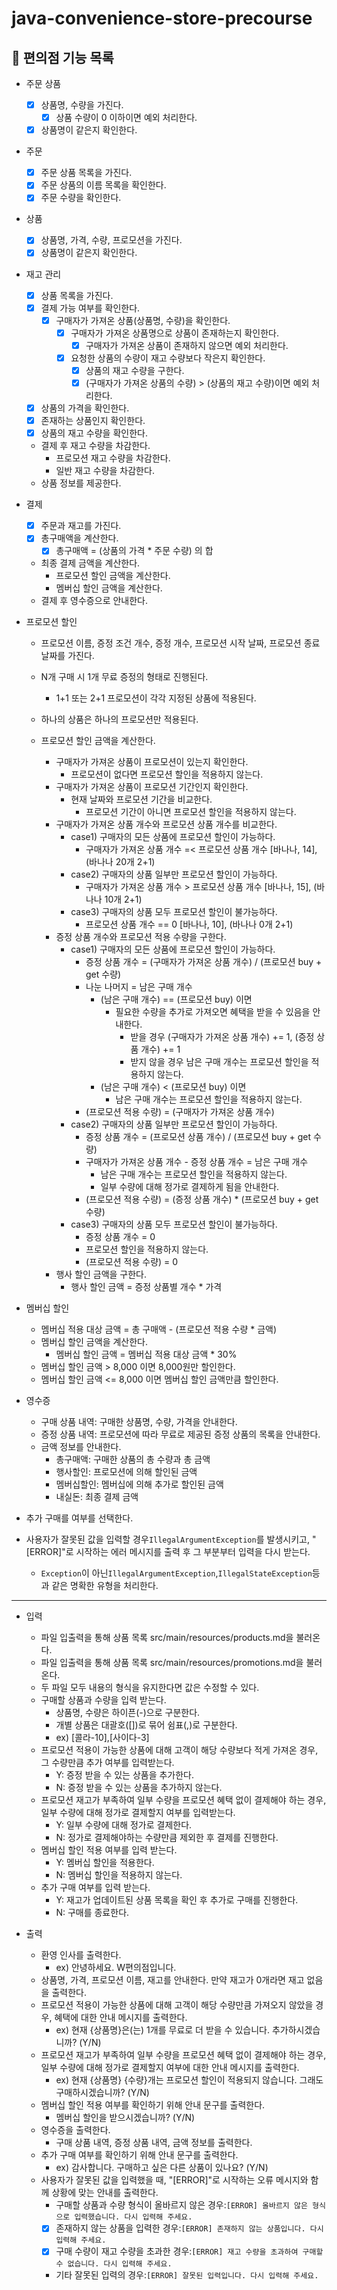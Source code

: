 # java-convenience-store-precourse

## 🏪 편의점 기능 목록

- 주문 상품
    - [x] 상품명, 수량을 가진다.
        - [x] 상품 수량이 0 이하이면 예외 처리한다.
    - [x] 상품명이 같은지 확인한다.

- 주문
    - [x] 주문 상품 목록을 가진다.
    - [x] 주문 상품의 이름 목록을 확인한다.
    - [x] 주문 수량을 확인한다.

- 상품
    - [x] 상품명, 가격, 수량, 프로모션을 가진다.
    - [x] 상품명이 같은지 확인한다.

- 재고 관리
    - [x] 상품 목록을 가진다.
    - [x] 결제 가능 여부를 확인한다.
        - [x] 구매자가 가져온 상품(상품명, 수량)을 확인한다.
            - [x] 구매자가 가져온 상품명으로 상품이 존재하는지 확인한다.
                - [x] 구매자가 가져온 상품이 존재하지 않으면 예외 처리한다.
            - [x] 요청한 상품의 수량이 재고 수량보다 작은지 확인한다.
                - [x] 상품의 재고 수량을 구한다.
                - [x] (구매자가 가져온 상품의 수량) > (상품의 재고 수량)이면 예외 처리한다.
    - [x] 상품의 가격을 확인한다.
    - [x] 존재하는 상품인지 확인한다.
    - [x] 상품의 재고 수량을 확인한다.
    - 결제 후 재고 수량을 차감한다.
        - 프로모션 재고 수량을 차감한다.
        - 일반 재고 수량을 차감한다.
    - 상품 정보를 제공한다.

- 결제
    - [x] 주문과 재고를 가진다.
    - [x] 총구매액을 계산한다.
        - [x] 총구매액 = (상품의 가격 * 주문 수량) 의 합
    - 최종 결제 금액을 계산한다.
        - 프로모션 할인 금액을 계산한다.
        - 멤버십 할인 금액을 계산한다.
    - 결제 후 영수증으로 안내한다.

- 프로모션 할인
    - 프로모션 이름, 증정 조건 개수, 증정 개수, 프로모션 시작 날짜, 프로모션 종료 날짜를 가진다.
    - N개 구매 시 1개 무료 증정의 형태로 진행된다.
        - 1+1 또는 2+1 프로모션이 각각 지정된 상품에 적용된다.
    - 하나의 상품은 하나의 프로모션만 적용된다.

    - 프로모션 할인 금액을 계산한다.
        - 구매자가 가져온 상품이 프로모션이 있는지 확인한다.
            - 프로모션이 없다면 프로모션 할인을 적용하지 않는다.
        - 구매자가 가져온 상품이 프로모션 기간인지 확인한다.
            - 현재 날짜와 프로모션 기간을 비교한다.
                - 프로모션 기간이 아니면 프로모션 할인을 적용하지 않는다.
        - 구매자가 가져온 상품 개수와 프로모션 상품 개수를 비교한다.
            - case1) 구매자의 모든 상품에 프로모션 할인이 가능하다.
                - 구매자가 가져온 상품 개수 =< 프로모션 상품 개수 [바나나, 14], (바나나 20개 2+1)
            - case2) 구매자의 상품 일부만 프로모션 할인이 가능하다.
                - 구매자가 가져온 상품 개수 > 프로모션 상품 개수 [바나나, 15], (바나나 10개 2+1)
            - case3) 구매자의 상품 모두 프로모션 할인이 불가능하다.
                - 프로모션 상품 개수 == 0 [바나나, 10], (바나나 0개 2+1)
        - 증정 상품 개수와 프로모션 적용 수량을 구한다.
            - case1) 구매자의 모든 상품에 프로모션 할인이 가능하다.
                - 증정 상품 개수 = (구매자가 가져온 상품 개수) / (프로모션 buy + get 수량)
                - 나눈 나머지 = 남은 구매 개수
                    - (남은 구매 개수) == (프로모션 buy) 이면
                        - 필요한 수량을 추가로 가져오면 혜택을 받을 수 있음을 안내한다.
                            - 받을 경우 (구매자가 가져온 상품 개수) += 1, (증정 상품 개수) += 1
                            - 받지 않을 경우 남은 구매 개수는 프로모션 할인을 적용하지 않는다.
                    - (남은 구매 개수) < (프로모션 buy) 이면
                        - 남은 구매 개수는 프로모션 할인을 적용하지 않는다.
                - (프로모션 적용 수량) = (구매자가 가져온 상품 개수)
            - case2) 구매자의 상품 일부만 프로모션 할인이 가능하다.
                - 증정 상품 개수 = (프로모션 상품 개수) / (프로모션 buy + get 수량)
                - 구매자가 가져온 상품 개수 - 증정 상품 개수 = 남은 구매 개수
                    - 남은 구매 개수는 프로모션 할인을 적용하지 않는다.
                    - 일부 수량에 대해 정가로 결제하게 됨을 안내한다.
                - (프로모션 적용 수량) = (증정 상품 개수) * (프로모션 buy + get 수량)
            - case3) 구매자의 상품 모두 프로모션 할인이 불가능하다.
                - 증정 상품 개수 = 0
                - 프로모션 할인을 적용하지 않는다.
                - (프로모션 적용 수량) = 0
        - 행사 할인 금액을 구한다.
            - 행사 할인 금액 = 증정 상품별 개수 * 가격

- 멤버십 할인
    - 멤버십 적용 대상 금액 = 총 구매액 - (프로모션 적용 수량 * 금액)
    - 멤버십 할인 금액을 계산한다.
        - 멤버십 할인 금액 = 멤버십 적용 대상 금액 * 30%
    - 멤버십 할인 금액 > 8,000 이면 8,000원만 할인한다.
    - 멤버십 할인 금액 <= 8,000 이면 멤버십 할인 금액만큼 할인한다.

- 영수증
    - 구매 상품 내역: 구매한 상품명, 수량, 가격을 안내한다.
    - 증정 상품 내역: 프로모션에 따라 무료로 제공된 증정 상품의 목록을 안내한다.
    - 금액 정보를 안내한다.
        - 총구매액: 구매한 상품의 총 수량과 총 금액
        - 행사할인: 프로모션에 의해 할인된 금액
        - 멤버십할인: 멤버십에 의해 추가로 할인된 금액
        - 내실돈: 최종 결제 금액

- 추가 구매를 여부를 선택한다.

- 사용자가 잘못된 값을 입력할 경우`IllegalArgumentException`를 발생시키고, "[ERROR]"로 시작하는 에러 메시지를 출력 후 그 부분부터 입력을 다시 받는다.
    - `Exception`이 아닌`IllegalArgumentException`,`IllegalStateException`등과 같은 명확한 유형을 처리한다.

---

- 입력
    - 파일 입출력을 통해 상품 목록 src/main/resources/products.md을 불러온다.
    - 파일 입출력을 통해 상품 목록 src/main/resources/promotions.md을 불러온다.
    - 두 파일 모두 내용의 형식을 유지한다면 값은 수정할 수 있다.
    - 구매할 상품과 수량을 입력 받는다.
        - 상품명, 수량은 하이픈(-)으로 구분한다.
        - 개별 상품은 대괄호([])로 묶어 쉼표(,)로 구분한다.
        - ex) [콜라-10],[사이다-3]
    - 프로모션 적용이 가능한 상품에 대해 고객이 해당 수량보다 적게 가져온 경우, 그 수량만큼 추가 여부를 입력받는다.
        - Y: 증정 받을 수 있는 상품을 추가한다.
        - N: 증정 받을 수 있는 상품을 추가하지 않는다.
    - 프로모션 재고가 부족하여 일부 수량을 프로모션 혜택 없이 결제해야 하는 경우, 일부 수량에 대해 정가로 결제할지 여부를 입력받는다.
        - Y: 일부 수량에 대해 정가로 결제한다.
        - N: 정가로 결제해야하는 수량만큼 제외한 후 결제를 진행한다.
    - 멤버십 할인 적용 여부를 입력 받는다.
        - Y: 멤버십 할인을 적용한다.
        - N: 멤버십 할인을 적용하지 않는다.
    - 추가 구매 여부를 입력 받는다.
        - Y: 재고가 업데이트된 상품 목록을 확인 후 추가로 구매를 진행한다.
        - N: 구매를 종료한다.

- 출력
    - 환영 인사를 출력한다.
        - ex) 안녕하세요. W편의점입니다.
    - 상품명, 가격, 프로모션 이름, 재고를 안내한다. 만약 재고가 0개라면 재고 없음을 출력한다.
    - 프로모션 적용이 가능한 상품에 대해 고객이 해당 수량만큼 가져오지 않았을 경우, 혜택에 대한 안내 메시지를 출력한다.
        - ex) 현재 {상품명}은(는) 1개를 무료로 더 받을 수 있습니다. 추가하시겠습니까? (Y/N)
    - 프로모션 재고가 부족하여 일부 수량을 프로모션 혜택 없이 결제해야 하는 경우, 일부 수량에 대해 정가로 결제할지 여부에 대한 안내 메시지를 출력한다.
        - ex) 현재 {상품명} {수량}개는 프로모션 할인이 적용되지 않습니다. 그래도 구매하시겠습니까? (Y/N)
    - 멤버십 할인 적용 여부를 확인하기 위해 안내 문구를 출력한다.
        - 멤버십 할인을 받으시겠습니까? (Y/N)
    - 영수증을 출력한다.
        - 구매 상품 내역, 증정 상품 내역, 금액 정보를 출력한다.
    - 추가 구매 여부를 확인하기 위해 안내 문구를 출력한다.
        - ex) 감사합니다. 구매하고 싶은 다른 상품이 있나요? (Y/N)
    - 사용자가 잘못된 값을 입력했을 때, "[ERROR]"로 시작하는 오류 메시지와 함께 상황에 맞는 안내를 출력한다.
        - 구매할 상품과 수량 형식이 올바르지 않은 경우:`[ERROR] 올바르지 않은 형식으로 입력했습니다. 다시 입력해 주세요.`
        - [x] 존재하지 않는 상품을 입력한 경우:`[ERROR] 존재하지 않는 상품입니다. 다시 입력해 주세요.`
        - [x] 구매 수량이 재고 수량을 초과한 경우:`[ERROR] 재고 수량을 초과하여 구매할 수 없습니다. 다시 입력해 주세요.`
        - 기타 잘못된 입력의 경우:`[ERROR] 잘못된 입력입니다. 다시 입력해 주세요.`
